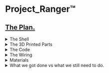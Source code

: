 

# Project_Ranger:tm:

## [The Plan.](https://docs.google.com/presentation/d/1V07V4oMX6rR0zrcOJrXR6CwsMRg8p46A6sB8ayAkjh0/edit?usp=sharing)
</button>


<details closed>
<summary> The Shell </summary>
<br>

   In order to make the shell we need we had to take "The best of both worlds"
   
  <img width="300" src="https://github.com/JordanHiggins777/Project_Ranger/blob/main/both%20worlds.PNG"> 
   
  So chop shop both and you may see where this is going 
   
  <img width="300" src="https://github.com/JordanHiggins777/Project_Ranger/blob/main/Chop.PNG"> 
      
      
 Now we have to epoxy
      

  <img width="300" src="https://github.com/JordanHiggins777/Project_Ranger/blob/main/Epoxy.PNG"> 
            
But this looks sloppy and unatural so its time to put some spot putty on

  <img width="300" src="https://github.com/JordanHiggins777/Project_Ranger/blob/main/Spot%20putty.PNG"> 
                        
Time to sand off the imperfections
                        

  <img width="300" src="https://github.com/JordanHiggins777/Project_Ranger/blob/main/Sand.PNG"> 
                        
                        
            
And now for a layer of primer
   
   <img width="300" src="https://github.com/JordanHiggins777/Project_Ranger/blob/main/Primer.PNG"> 
    
After this cuts have to be made to fit things like a battery, oled, pi, rev trigger(ect)
   
   <img width="300" src="https://github.com/JordanHiggins777/Project_Ranger/blob/main/cutsandstuff.PNG"> 
   
   
   

   Overall the shell has been a project in it self. Getting all the required epoxies and getting access to things like a bandsaw and dremel were tasks in of themselfs. Its been going well and this may be the part of the project that gets finished this year.
      
      
      
      
      
      
      
      
      
      
      
      
      
      
      
      
      
      
      
      
  
</details>

<details closed>
<summary> The 3D Printed Parts </summary>
<br>

   
<img width="900" src="https://github.com/JordanHiggins777/Project_Ranger/blob/main/3dparts.png"> 
   
   
</details>

<details closed>
<summary> The Code </summary>
<br>
kjsnskjcnksjdncksjndcksnkcnjdskdjcnskdjcnskdjnskdnskdjsnkdjcnskdjnc
</details>

<details closed>
<summary> The Wiring </summary>
<br>
kjsnskjcnksjdncksjndcksnkcnjdskdjcnskdjcnskdjnskdnskdjsnkdjcnskdjnc
</details>


<details closed>
<summary> Materials </summary>
<br>
   
   <img width="900" src="https://github.com/JordanHiggins777/Project_Ranger/blob/main/materials.PNG"> 
   
   
<details closed>
<summary> Shopping List </summary>
<br>   
   
Item  | Link
------------- | ------------- 
Nerf Stryfe| https://www.amazon.com/Nerf-N-Strike-Elite-Strife-Blaster/dp/B01GPOL4UO
Nerf Longstrike | https://www.amazon.com/Longstrike-Nerf-Extension-Six-Dart-Exclusive/dp/B07B3KS1B8
Epoxy Putty | https://www.oatey.com/products/oatey-fixit-stick-epoxy-putty-1829259701
Spot Putty |https://www.amazon.com/Bondo-907-Glazing-Spot-Putty/dp/B0002JM8PY
Dremel | https://www.amazon.com/WEN-2307-Variable-100-Piece-Accessories/dp/B00A8DXKXS/ref=asc_df_B00A8DXKXS/?tag=hyprod-20&linkCode=df0&hvadid=309807921328&hvpos=&hvnetw=g&hvrand=12701329074841230561&hvpone=&hvptwo=&hvqmt=&hvdev=c&hvdvcmdl=&hvlocint=&hvlocphy=9008532&hvtargid=pla-434720367799&psc=1
Primer | https://www.homedepot.com/p/Rust-Oleum-Automotive-12-oz-Self-Etching-Gray-Primer-Spray-249322/202097278
Large File | https://www.amazon.com/KALIM-Medium-Without-Suitable-Sharpening/dp/B08C9V8VK3/ref=asc_df_B08C9V8VK3/?tag=hyprod-20&linkCode=df0&hvadid=459730407112&hvpos=&hvnetw=g&hvrand=12952462876528770670&hvpone=&hvptwo=&hvqmt=&hvdev=c&hvdvcmdl=&hvlocint=&hvlocphy=9008532&hvtargid=pla-942898385722&psc=1
Small Files | https://www.walmart.com/ip/Hyper-Tough-6-Piece-Needle-File-Tool-Set-TR17075C/49944457?wl13=1811&selectedSellerId=0
Sand Paper | https://www.walmart.com/ip/Gator-Multi-Surface-Clamp-On-1-4-Sandpaper-Sheets-100-Grit-15-Pack-5121-04/46488866?wl13=1688&selectedSellerId=0
Raspberry Pi Zero | https://www.adafruit.com/product/2885?gclid=Cj0KCQjw8IaGBhCHARIsAGIRRYpwdSTZ_i2Ee7UcsPfXZkOq7sSyJlg9vylwor0_1E1cd-yNOW7tzrUaAoAAEALw_wcB
Pi Camera | https://www.amazon.com/Raspberry-Pi-Camera-Module-Megapixel/dp/B01ER2SKFS
Oled Screen | https://www.ebay.com/itm/303334623039?chn=ps&mkevt=1&mkcid=28
LIDAR Sensor | https://www.sparkfun.com/products/14032
Lipo Battery | https://outofdarts.com/collections/batteries-chargers/products/graphene-950mah-xt60

   
</details>
   
   
</details>




<details closed>
<summary> What we got done vs what we still need to do. </summary>
<br>

Tasks  | Compleation:  :heavy_check_mark: = Done  :x: = Not done  :heavy_minus_sign: = In Progress
 ------------- | ------------- 
 Shell Integration | :heavy_check_mark: 
 Shell Cuts | :heavy_check_mark: 
 Shell Filing | :heavy_minus_sign: 
 Shell Clean Up | :heavy_minus_sign:
 Painting the Shell | :x:
 3D Printed Rev Trigger | :x: 
 3D Printed Mag Release | :heavy_check_mark: 
 3D Printed Battery Pack | :heavy_check_mark: 
 3D Printed Oled Cage | :heavy_minus_sign:
 3D Printed Pusher Lever | :x:
 3D Printed Lidar and Camera Box | :heavy_minus_sign:
 Wiring the Oled | :heavy_check_mark:  
 Wiring the Camera and Laser| :heavy_check_mark:  
 Wiring the LIDAR Sensor | :x:  
 Wiring the Motors | :heavy_check_mark: 
 Wiring the Rev Switch | :heavy_check_mark:  
 Wiring the Battery/XT-60 | :heavy_check_mark: 
 Coding the OLED  | :heavy_check_mark: 
 Coding the Camera | :heavy_check_mark: 
 Coding the LIDAR | :x: 
   
</details>

